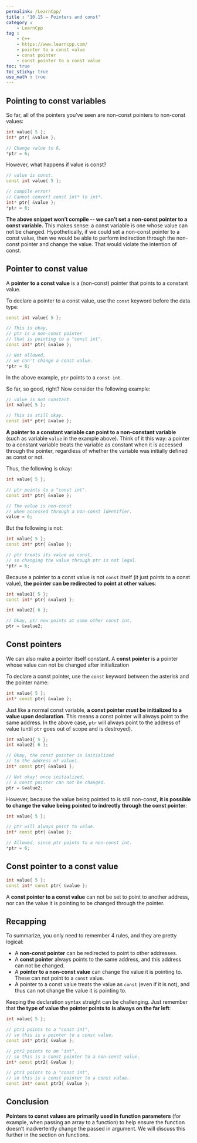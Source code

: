 ```yaml
---
permalink: /LearnCpp/
title : "10.15 — Pointers and const"
category :
    - LearnCpp
tag : 
    - C++
    - https://www.learncpp.com/
    - pointer to a const value
    - const pointer
    - const pointer to a const value
toc: true  
toc_sticky: true 
use_math : true
---
```



## Pointing to const variables

So far, all of the pointers you’ve seen are non-const pointers to non-const values:

```c++
int value{ 5 };
int* ptr{ &value };

// Change value to 6.
*ptr = 6;
```

However, what happens if value is const?

```c++
// value is const.
const int value{ 5 };   

// compile error!
// Cannot convert const int* to int*.
int* ptr{ &value };
*ptr = 6;
```

**The above snippet won’t compile -- we can’t set a non-const pointer to a const variable.** This makes sense: a const variable is one whose value can not be changed. Hypothetically, if we could set a non-const pointer to a const value, then we would be able to perform indirection through the non-const pointer and change the value. That would violate the intention of const.


## Pointer to const value

A **pointer to a const value** is a (non-const) pointer that points to a constant value.

To declare a pointer to a const value, use the `const` keyword before the data type:

```c++
const int value{ 5 };

// This is okay,
// ptr is a non-const pointer
// that is pointing to a "const int".
const int* ptr{ &value };

// Not allowed,
// we can't change a const value.
*ptr = 6;
```

In the above example, `ptr` points to a `const int`.

So far, so good, right? Now consider the following example:

```c++
// value is not constant.
int value{ 5 };             

// This is still okay.
const int* ptr{ &value };   
```

**A pointer to a constant variable can point to a non-constant variable** (such as variable `value` in the example above). Think of it this way: a pointer to a constant variable treats the variable as constant when it is accessed through the pointer, regardless of whether the variable was initially defined as const or not.

Thus, the following is okay:

```c++
int value{ 5 };

// ptr points to a "const int".
const int* ptr{ &value };

// The value is non-const
// when accessed through a non-const identifier.
value = 6;
```

But the following is not:

```c++
int value{ 5 };
const int* ptr{ &value };

// ptr treats its value as const,
// so changing the value through ptr is not legal.
*ptr = 6;
```

Because a pointer to a const value is not `const` itself (it just points to a const value), **the pointer can be redirected to point at other values**:

```c++
int value1{ 5 };
const int* ptr{ &value1 };

int value2{ 6 };

// Okay, ptr now points at some other const int.
ptr = &value2; 
```


## Const pointers

We can also make a pointer itself constant. A **const pointer** is a pointer whose value can not be changed after initialization

To declare a const pointer, use the `const` keyword between the asterisk and the pointer name:

```c++
int value{ 5 };
int* const ptr{ &value };
```

Just like a normal const variable, **a const pointer *must* be initialized to a value upon declaration**. This means a const pointer will always point to the same address. In the above case, `ptr` will always point to the address of value (until `ptr` goes out of scope and is destroyed).

```c++
int value1{ 5 };
int value2{ 6 };

// Okay, the const pointer is initialized
// to the address of value1.
int* const ptr{ &value1 }; 

// Not okay! once initialized,
// a const pointer can not be changed.
ptr = &value2; 
```

However, because the value being pointed to is still non-const, **it is possible to change the value being pointed to indrectly through the const pointer**:

```c++
int value{ 5 };

// ptr will always point to value.
int* const ptr{ &value };   

// Allowed, since ptr points to a non-const int.
*ptr = 6;                   
```

## Const pointer to a const value

```c++
int value{ 5 };
const int* const ptr{ &value };
```

A **const pointer to a const value** can not be set to point to another address, nor can the value it is pointing to be changed through the pointer.


## Recapping

To summarize, you only need to remember 4 rules, and they are pretty logical:

- A **non-const pointer** can be redirected to point to other addresses.
- A **const pointer** always points to the same address, and this address can not be changed.
- A **pointer to a non-const value** can change the value it is pointing to. These can not point to a `const` value.
- A pointer to a const value treats the value as `const` (even if it is not), and thus can not change the value it is pointing to.

Keeping the declaration syntax straight can be challenging. Just remember that **the type of value the pointer points to is always on the far left**:

```c++
int value{ 5 };

// ptr1 points to a "const int",
// so this is a pointer to a const value.
const int* ptr1{ &value }; 

// ptr2 points to an "int",
// so this is a const pointer to a non-const value.
int* const ptr2{ &value }; 

// ptr3 points to a "const int",
// so this is a const pointer to a const value.
const int* const ptr3{ &value }; 
```

## Conclusion

**Pointers to const values are primarily used in function parameters** (for example, when passing an array to a function) to help ensure the function doesn’t inadvertently change the passed in argument. We will discuss this further in the section on functions.
